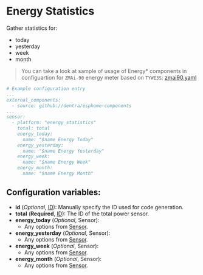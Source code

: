 # Energy Statistics

Gather statistics for:
* today
* yesterday
* week
* month

> You can take a look at sample of usage of Energy* components in configuartion for `ZMAi-90` energy meter based on `TYWE3S`: [zmai90.yaml](../zmai90.yaml)

```yaml
# Example configuration entry
...
external_components:
  - source: github://dentra/esphome-components
...
sensor:
  - platform: "energy_statistics"
    total: total
    energy_today:
      name: "$name Energy Today"
    energy_yesterday:
      name: "$name Energy Yesterday"
    energy_week:
      name: "$name Energy Week"
    energy_month:
      name: "$name Energy Month"
```

## Configuration variables:
* **id** (*Optional*, [ID](https://esphome.io/guides/configuration-types.html#config-id)): Manually specify the ID used for code generation.
* **total** (**Required**, [ID](https://esphome.io/guides/configuration-types.html#config-id)): The ID of the total power sensor.
* **energy_today** (*Optional*, Sensor):
  * Any options from [Sensor](https://esphome.io/components/sensor/index.html#config-sensor).
* **energy_yesterday** (*Optional*, Sensor):
  * Any options from [Sensor](https://esphome.io/components/sensor/index.html#config-sensor).
* **energy_week** (*Optional*, Sensor):
  * Any options from [Sensor](https://esphome.io/components/sensor/index.html#config-sensor).
* **energy_month** (*Optional*, Sensor):
  * Any options from [Sensor](https://esphome.io/components/sensor/index.html#config-sensor).
